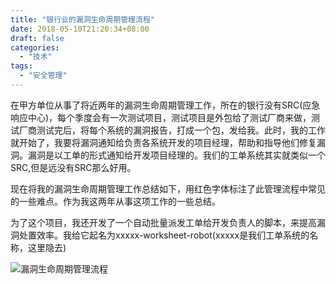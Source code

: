 ```yaml
---
title: "银行业的漏洞生命周期管理流程"
date: 2018-05-10T21:20:34+08:00
draft: false
categories:
  - "技术"
tags:
  - "安全管理"
---
```


在甲方单位从事了将近两年的漏洞生命周期管理工作，所在的银行没有SRC(应急响应中心)，每个季度会有一次测试项目，测试项目是外包给了测试厂商来做，测试厂商测试完后，将每个系统的漏洞报告，打成一个包，发给我。此时，我的工作就开始了，我要将漏洞通知给负责各系统开发的项目经理，帮助和指导他们修复漏洞。漏洞是以工单的形式通知给开发项目经理的。我们的工单系统其实就类似一个SRC,但是远没有SRC那么好用。

现在将我的漏洞生命周期管理工作总结如下，用红色字体标注了此管理流程中常见的一些难点。作为我这两年从事这项工作的一些总结。

为了这个项目，我还开发了一个自动批量派发工单给开发负责人的脚本，来提高漏洞处置效率。我给它起名为xxxxx-worksheet-robot(xxxxx是我们工单系统的名称，这里隐去)

![漏洞生命周期管理流程](/media/img/vulnerability-lifetime-progress.gif)


